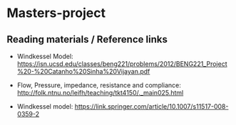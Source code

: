 # Masters-project

## Reading materials / Reference links

* Windkessel Model:
https://isn.ucsd.edu/classes/beng221/problems/2012/BENG221_Project%20-%20Catanho%20Sinha%20Vijayan.pdf

* Flow, Pressure, impedance, resistance and compliance: 
http://folk.ntnu.no/leifh/teaching/tkt4150/._main025.html

* Windkessel model: 
https://link.springer.com/article/10.1007/s11517-008-0359-2